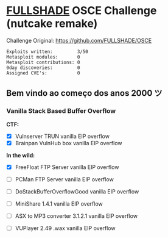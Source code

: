 # [FULLSHADE](https://github.com/FULLSHADE) OSCE Challenge (nutcake remake)

Challenge Original: https://github.com/FULLSHADE/OSCE

```
Exploits written:         3/50
Metasploit modules:       0
Metasploit contributions: 0
0day discoveries:         0
Assigned CVE's:           0
```

## Bem vindo ao começo dos anos 2000 ツ

### Vanilla Stack Based Buffer Overflow

**CTF:**

- [x] Vulnserver TRUN vanilla EIP overflow
- [x] Brainpan VulnHub box vanilla EIP overflow

**In the wild:**

- [x] FreeFloat FTP Server vanilla EIP overflow
- [ ] PCMan FTP Server vanilla EIP overflow
- [ ] DoStackBufferOverflowGood vanilla EIP overflow
- [ ] MiniShare 1.4.1 vanilla EIP overflow
- [ ] ASX to MP3 converter 3.1.2.1 vanilla EIP overflow
- [ ] VUPlayer 2.49 .wax vanilla EIP overflow











